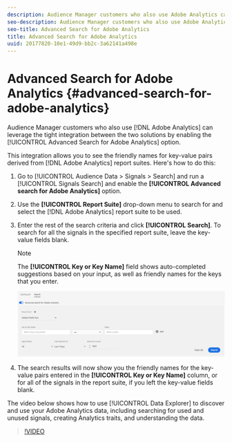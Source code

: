 ```yaml
---
description: Audience Manager customers who also use Adobe Analytics can leverage the tight integration between the two solutions by enabling the Advanced Search for Adobe Analytics option.
seo-description: Audience Manager customers who also use Adobe Analytics can leverage the tight integration between the two solutions by enabling the Advanced Search for Adobe Analytics option.
seo-title: Advanced Search for Adobe Analytics
title: Advanced Search for Adobe Analytics
uuid: 20177820-10e1-49d9-bb2c-3a62141a498e
---
```


# Advanced Search for Adobe Analytics {#advanced-search-for-adobe-analytics}

Audience Manager customers who also use [!DNL Adobe Analytics] can leverage the tight integration between the two solutions by enabling the [!UICONTROL Advanced Search for Adobe Analytics] option.

This integration allows you to see the friendly names for key-value pairs derived from [!DNL Adobe Analytics] report suites. Here's how to do this:

1. Go to [!UICONTROL Audience Data > Signals > Search] and run a [!UICONTROL Signals Search] and enable the **[!UICONTROL Advanced search for Adobe Analytics]** option.
1. Use the **[!UICONTROL Report Suite]** drop-down menu to search for and select the [!DNL Adobe Analytics] report suite to be used.
1. Enter the rest of the search criteria and click **[!UICONTROL Search]**. To search for all the signals in the specified report suite, leave the key-value fields blank.
   >[!NOTE]
   >
   >The **[!UICONTROL Key or Key Name]** field shows auto-completed suggestions based on your input, as well as friendly names for the keys that you enter.

   ![](assets/signals-search-analytics.png)
1. The search results will now show you the friendly names for the key-value pairs entered in the **[!UICONTROL Key or Key Name]** column, or for all of the signals in the report suite, if you left the key-value fields blank.

The video below shows how to use [!UICONTROL Data Explorer] to discover and use your Adobe Analytics data, including searching for used and unused signals, creating Analytics traits, and understanding the data.

>[!VIDEO](https://video.tv.adobe.com/v/25150)
